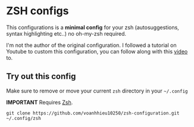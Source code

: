 # ZSH configs

This configurations is a **minimal config** for your zsh (autosuggestions, syntax highlighting etc..) no oh-my-zsh required.

I'm not the author of the original configuration. I followed a tutorial on Youtube to custom this configuration, you can follow along with this [video](https://www.youtube.com/watch?v=bTLYiNvRIVI) to.

## Try out this config

Make sure to remove or move your current `zsh` directory in your `~/.config`

**IMPORTANT** Requires [Zsh](https://www.geeksforgeeks.org/how-to-install-z-shellzsh-on-linux/). 
```
git clone https://github.com/voanhhieu10250/zsh-configuration.git ~/.config/zsh
```
